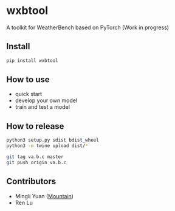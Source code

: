 # wxbtool

A toolkit for WeatherBench based on PyTorch (Work in progress)

Install
--------

```bash
pip install wxbtool
```

How to use
-----------

* quick start
* develop your own model
* train and test a model

How to release
---------------

```bash
python3 setup.py sdist bdist_wheel
python3 -m twine upload dist/*

git tag va.b.c master
git push origin va.b.c
```

Contributors
------------

* Mingli Yuan ([Mountain](https://github.com/mountain))
* Ren Lu
